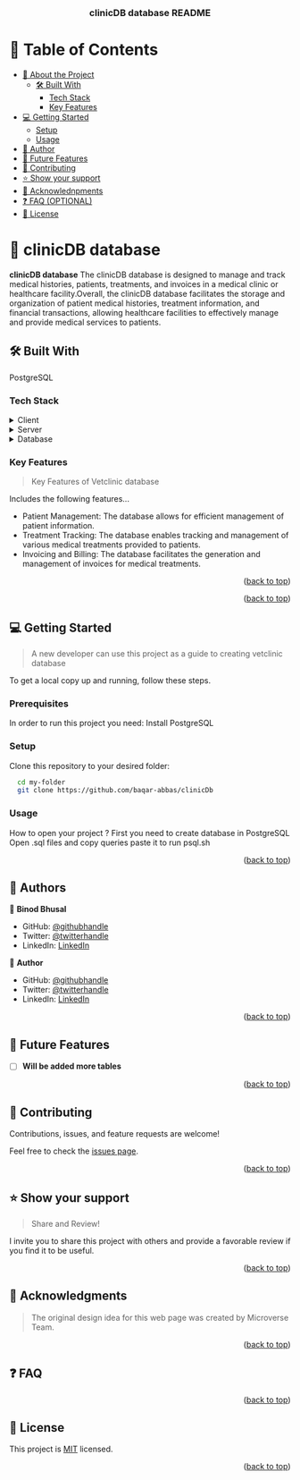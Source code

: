 <a name="readme-top"></a>

<div align="center">

  <br/>

  <h3><b>clinicDB database README</b></h3>

</div>


# 📗 Table of Contents

- [📖 About the Project](#about-project)
  - [🛠 Built With](#built-with)
    - [Tech Stack](#tech-stack)
    - [Key Features](#key-features)
- [💻 Getting Started](#getting-started)
  - [Setup](#setup)
  - [Usage](#usage)
- [👥 Author](#authors)
- [🔭 Future Features](#future-features)
- [🤝 Contributing](#contributing)
- [⭐️ Show your support](#support)
- [🙏 Acknowlednpments](#acknowlednpments)
- [❓ FAQ (OPTIONAL)](#faq)
- [📝 License](#license)


# 📖 clinicDB database<a name="about-project"></a>

**clinicDB database**   The clinicDB database is designed to manage and track medical histories, patients, treatments, and invoices in a medical clinic or healthcare facility.Overall, the clinicDB database facilitates the storage and organization of patient medical histories, treatment information, and financial transactions, allowing healthcare facilities to effectively manage and provide medical services to patients.

## 🛠 Built With <a name="built-with"></a>
PostgreSQL
### Tech Stack <a name="tech-stack"></a>

<details>
  <summary>Client</summary>
  <ul>
    <li><a href="https://reactjs.org/">React.js</a></li>
  </ul>
</details>

<details>
  <summary>Server</summary>
  <ul>
    <li><a href="https://expressjs.com/">Express.js</a></li>
  </ul>
</details>

<details>
<summary>Database</summary>
  <ul>
    <li><a href="https://www.postgresql.org/">PostgreSQL</a></li>
  </ul>
</details>


### Key Features <a name="key-features"></a>

> Key Features of Vetclinic database


Includes the following features...

- Patient Management: The database allows for efficient management of patient information. 
- Treatment Tracking: The database enables tracking and management of various medical treatments provided to patients.
- Invoicing and Billing: The database facilitates the generation and management of invoices for medical treatments.


<p align="right">(<a href="#readme-top">back to top</a>)</p>


<p align="right">(<a href="#readme-top">back to top</a>)</p>


## 💻 Getting Started <a name="getting-started"></a>

> A new developer can use this project as a guide to creating vetclinic database

To get a local copy up and running, follow these steps.


### Prerequisites

In order to run this project you need:
Install PostgreSQL


### Setup

Clone this repository to your desired folder:

```sh
  cd my-folder
  git clone https://github.com/baqar-abbas/clinicDb
```

### Usage

How to open your project ? 
First you need to create database in PostgreSQL
Open .sql files and copy queries paste it to run psql.sh


<p align="right">(<a href="#readme-top">back to top</a>)</p>


## 👥 Authors <a name="authors"></a>

👤 **Binod Bhusal**

- GitHub: [@githubhandle](https://github.com/binodbhusal)
- Twitter: [@twitterhandle](https://twitter.com/Binod_ironLad)
- LinkedIn: [LinkedIn](https://www.linkedin.com/in/binodbhusal)

👤 **Author**

- GitHub: [@githubhandle](https://github.com/binodbhusal)
- Twitter: [@twitterhandle](https://twitter.com/Binod_ironLad)
- LinkedIn: [LinkedIn](https://www.linkedin.com/in/binodbhusal)
<p align="right">(<a href="#readme-top">back to top</a>)</p>


## 🔭 Future Features <a name="future-features"></a>

- [ ] **Will be added more tables**

<p align="right">(<a href="#readme-top">back to top</a>)</p>


## 🤝 Contributing <a name="contributing"></a>

Contributions, issues, and feature requests are welcome!

Feel free to check the [issues page](../../issues/).

<p align="right">(<a href="#readme-top">back to top</a>)</p>


## ⭐️ Show your support <a name="support"></a>

> Share and Review!

I invite you to share this project with others and provide a favorable review if you find it to be useful.

<p align="right">(<a href="#readme-top">back to top</a>)</p>


## 🙏 Acknowledgments <a name="acknowlednpments"></a>

> The original design idea for this web page was created by Microverse Team.

<p align="right">(<a href="#readme-top">back to top</a>)</p>


## ❓ FAQ <a name="faq"></a>

<p align="right">(<a href="#readme-top">back to top</a>)</p>


## 📝 License <a name="license"></a>

This project is [MIT](./LICENSE.md) licensed.


<p align="right">(<a href="#readme-top">back to top</a>)</p>